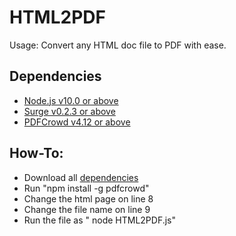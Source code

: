 # HTML2PDF
Usage: Convert any HTML doc file to PDF with ease.
## Dependencies
- [Node.js v10.0 or above](https://nodejs.org/en/download/)
- [Surge v0.2.3 or above](https://www.npmjs.com/package/surge)
- [PDFCrowd v4.12 or above](https://pdfcrowd.com/)
## How-To:
- Download all [dependencies](https://github.com/sparkcoder157/HTML2PDF#dependencies)
- Run "npm install -g pdfcrowd"
- Change the html page on line 8
- Change the file name on line 9
- Run the file as " node HTML2PDF.js"
